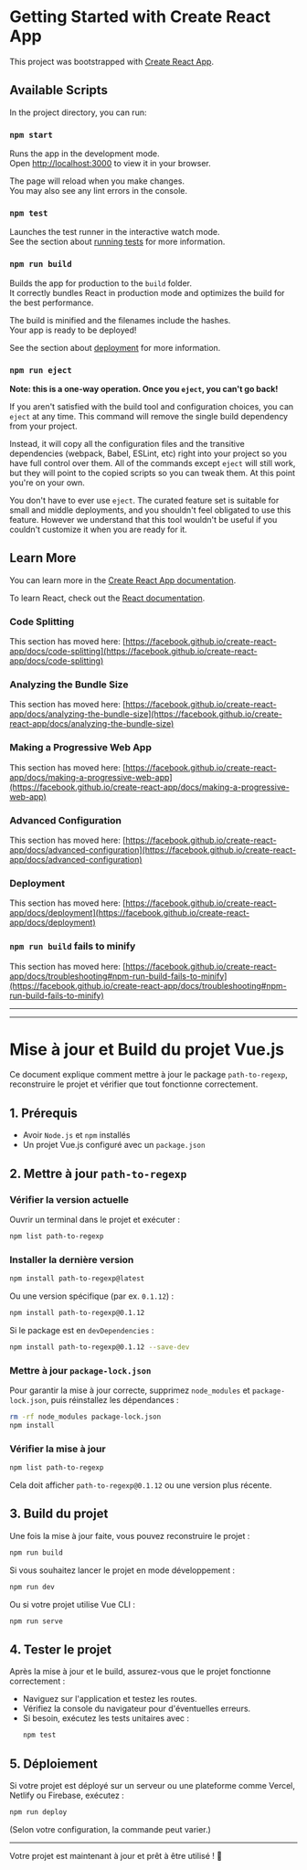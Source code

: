 # Getting Started with Create React App

This project was bootstrapped with [Create React App](https://github.com/facebook/create-react-app).

## Available Scripts

In the project directory, you can run:

### `npm start`

Runs the app in the development mode.\
Open [http://localhost:3000](http://localhost:3000) to view it in your browser.

The page will reload when you make changes.\
You may also see any lint errors in the console.

### `npm test`

Launches the test runner in the interactive watch mode.\
See the section about [running tests](https://facebook.github.io/create-react-app/docs/running-tests) for more information.

### `npm run build`

Builds the app for production to the `build` folder.\
It correctly bundles React in production mode and optimizes the build for the best performance.

The build is minified and the filenames include the hashes.\
Your app is ready to be deployed!

See the section about [deployment](https://facebook.github.io/create-react-app/docs/deployment) for more information.

### `npm run eject`

**Note: this is a one-way operation. Once you `eject`, you can't go back!**

If you aren't satisfied with the build tool and configuration choices, you can `eject` at any time. This command will remove the single build dependency from your project.

Instead, it will copy all the configuration files and the transitive dependencies (webpack, Babel, ESLint, etc) right into your project so you have full control over them. All of the commands except `eject` will still work, but they will point to the copied scripts so you can tweak them. At this point you're on your own.

You don't have to ever use `eject`. The curated feature set is suitable for small and middle deployments, and you shouldn't feel obligated to use this feature. However we understand that this tool wouldn't be useful if you couldn't customize it when you are ready for it.

## Learn More

You can learn more in the [Create React App documentation](https://facebook.github.io/create-react-app/docs/getting-started).

To learn React, check out the [React documentation](https://reactjs.org/).

### Code Splitting

This section has moved here: [https://facebook.github.io/create-react-app/docs/code-splitting](https://facebook.github.io/create-react-app/docs/code-splitting)

### Analyzing the Bundle Size

This section has moved here: [https://facebook.github.io/create-react-app/docs/analyzing-the-bundle-size](https://facebook.github.io/create-react-app/docs/analyzing-the-bundle-size)

### Making a Progressive Web App

This section has moved here: [https://facebook.github.io/create-react-app/docs/making-a-progressive-web-app](https://facebook.github.io/create-react-app/docs/making-a-progressive-web-app)

### Advanced Configuration

This section has moved here: [https://facebook.github.io/create-react-app/docs/advanced-configuration](https://facebook.github.io/create-react-app/docs/advanced-configuration)

### Deployment

This section has moved here: [https://facebook.github.io/create-react-app/docs/deployment](https://facebook.github.io/create-react-app/docs/deployment)

### `npm run build` fails to minify

This section has moved here: [https://facebook.github.io/create-react-app/docs/troubleshooting#npm-run-build-fails-to-minify](https://facebook.github.io/create-react-app/docs/troubleshooting#npm-run-build-fails-to-minify)

****************************************************************************************************
****************************************************************************************************

# Mise à jour et Build du projet Vue.js

Ce document explique comment mettre à jour le package `path-to-regexp`, reconstruire le projet et vérifier que tout fonctionne correctement.

## 1. Prérequis

- Avoir `Node.js` et `npm` installés
- Un projet Vue.js configuré avec un `package.json`

## 2. Mettre à jour `path-to-regexp`

### Vérifier la version actuelle
Ouvrir un terminal dans le projet et exécuter :
```sh
npm list path-to-regexp
```

### Installer la dernière version
```sh
npm install path-to-regexp@latest
```
Ou une version spécifique (par ex. `0.1.12`) :
```sh
npm install path-to-regexp@0.1.12
```
Si le package est en `devDependencies` :
```sh
npm install path-to-regexp@0.1.12 --save-dev
```

### Mettre à jour `package-lock.json`
Pour garantir la mise à jour correcte, supprimez `node_modules` et `package-lock.json`, puis réinstallez les dépendances :
```sh
rm -rf node_modules package-lock.json
npm install
```

### Vérifier la mise à jour
```sh
npm list path-to-regexp
```
Cela doit afficher `path-to-regexp@0.1.12` ou une version plus récente.

## 3. Build du projet

Une fois la mise à jour faite, vous pouvez reconstruire le projet :
```sh
npm run build
```

Si vous souhaitez lancer le projet en mode développement :
```sh
npm run dev
```
Ou si votre projet utilise Vue CLI :
```sh
npm run serve
```

## 4. Tester le projet

Après la mise à jour et le build, assurez-vous que le projet fonctionne correctement :
- Naviguez sur l'application et testez les routes.
- Vérifiez la console du navigateur pour d'éventuelles erreurs.
- Si besoin, exécutez les tests unitaires avec :
  ```sh
  npm test
  ```

## 5. Déploiement

Si votre projet est déployé sur un serveur ou une plateforme comme Vercel, Netlify ou Firebase, exécutez :
```sh
npm run deploy
```
(Selon votre configuration, la commande peut varier.)

---
Votre projet est maintenant à jour et prêt à être utilisé ! 🎉


